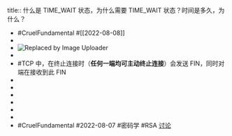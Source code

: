 title:: 什么是 TIME_WAIT 状态，为什么需要 TIME_WAIT 状态？时间是多久，为什么？

- #CruelFundamental #[[2022-08-08]]
-
- ![Replaced by Image Uploader](https://vip2.loli.io/2022/08/08/aw5coTdSxhbDQCs.png)
-
- #TCP 中，在终止连接时（**任何一端均可主动终止连接**）会发送 FIN，同时对端在接收到此 FIN
-
-
-
-
-
-
- #CruelFundamental #2022-08-07 #密码学 #RSA [讨论](https://github.com/CYZH1307/CruelFundamental/tree/main/homework/202208/07)
